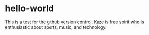# hello-world
This is a test for the github version control.
Kaze is free spirit who is enthusiastic about sports, music, and technology.
